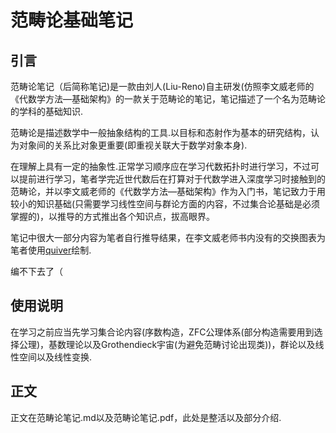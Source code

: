 # 范畴论基础笔记

## 引言

范畴论笔记（后简称笔记)是一款由刘人(Liu-Reno)自主研发(仿照李文威老师的《代数学方法—基础架构》的一款关于范畴论的笔记，笔记描述了一个名为范畴论的学科的基础知识.

范畴论是描述数学中一般抽象结构的工具.以目标和态射作为基本的研究结构，认为对象间的关系比对象更重要(即重视关联大于数学对象本身).

在理解上具有一定的抽象性.正常学习顺序应在学习代数拓扑时进行学习，不过可以提前进行学习，笔者学完近世代数后在打算对于代数学进入深度学习时接触到的范畴论，并以李文威老师的《代数学方法—基础架构》作为入门书，笔记致力于用较小的知识基础(只需要学习线性空间与群论方面的内容，不过集合论基础是必须掌握的)，以推导的方式推出各个知识点，拔高眼界。

笔记中很大一部分内容为笔者自行推导结果，在李文威老师书内没有的交换图表为笔者使用[quiver](https://q.uiver.app/)绘制.



编不下去了（

## 使用说明

在学习之前应当先学习集合论内容(序数构造，ZFC公理体系(部分构造需要用到选择公理)，基数理论以及Grothendieck宇宙(为避免范畴讨论出现类))，群论以及线性空间以及线性变换.



## 正文



正文在范畴论笔记.md以及范畴论笔记.pdf，此处是整活以及部分介绍.



